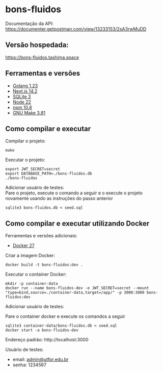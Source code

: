 # bons-fluidos

Documentação da API: https://documenter.getpostman.com/view/13233153/2sA3rwMuDD

## Versão hospedada:

https://bons-fluidos.tashima.space

## Ferramentas e versões

- [Golang 1.23](https://go.dev/)
- [Next.js 14.2](https://nextjs.org/)
- [SQLite 3](https://www.sqlite.org/)
- [Node 22](https://nodejs.org/en)
- [npm 10.8](https://www.npmjs.com/)
- [GNU Make 3.81](https://www.gnu.org/software/make/)

## Como compilar e executar

Compilar o projeto:

```
make
```

Executar o projeto:

```
export JWT_SECRET=secret
export DATABASE_PATH=./bons-fluidos.db
./bons-fluidos
```

Adicionar usuário de testes:  
Pare o projeto, execute o comando a seguir e o execute o projeto novamente usando as instruções do passo anterior

```
sqlite3 bons-fluidos.db < seed.sql
```

## Como compilar e executar utilizando Docker

Ferramentas e versões adicionais:

- [Docker 27](https://www.docker.com/)

Criar a imagem Docker:

```
docker build -t bons-fluidos:dev .
```

Executar o container Docker:

```
mkdir -p container-data
docker run --name bons-fluidos-dev -e JWT_SECRET=secret --mount "type=bind,source=./container-data,target=/app/" -p 3000:3000 bons-fluidos:dev
```

Adicionar usuário de testes:

Pare o container docker e execute os comandos a seguir

```
sqlite3 container-data/bons-fluidos.db < seed.sql
docker start -a bons-fluidos-dev
```

Endereço padrão: http://localhost:3000

Usuário de testes:

- email: admin@utfpr.edu.br
- senha: 1234567
